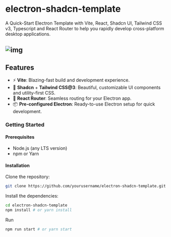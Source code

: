 # electron-shadcn-template

A Quick-Start Electron Template with Vite, React, Shadcn UI, Tailwind CSS v3, Typescript and React Router to help you rapidly develop cross-platform desktop applications.

![img](https://github.com/user-attachments/assets/74539b45-50b5-4c78-a2a3-b82b73339991)
---

## Features
- ⚡ **Vite**: Blazing-fast build and development experience.
- 🎨 **Shadcn** + **Tailwind CSS@3**: Beautiful, customizable UI components and utility-first CSS.
- 🧭 **React Router**: Seamless routing for your Electron app.
- 📦 **Pre-configured Electron**: Ready-to-use Electron setup for quick development.

### Getting Started

#### Prerequisites
- Node.js (any LTS version)
- npm or Yarn

#### Installation
Clone the repository:
```bash
git clone https://github.com/yourusername/electron-shadcn-template.git
```

Install the dependencies:
```bash
cd electron-shadcn-template
npm install # or yarn install
```

Run
```bash
npm run start # or yarn start
```

